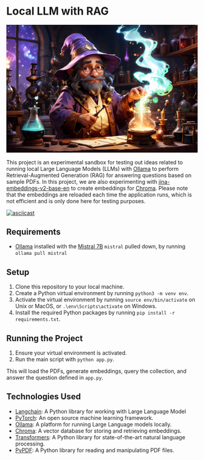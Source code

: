 # Local LLM with RAG

<p align="center">
    <img src="images/wizard_experimenting.jpg" alt="A wizard experimenting - Leonardo AI" width="600">
</p>

This project is an experimental sandbox for testing out ideas related to running local Large Language Models (LLMs) with [Ollama](https://ollama.ai/) to perform Retrieval-Augmented Generation (RAG) for answering questions based on sample PDFs. In this project, we are also experimenting with [jina-embeddings-v2-base-en](https://huggingface.co/jinaai/jina-embeddings-v2-base-en) to create embeddings for [Chroma](https://docs.trychroma.com/). Please note that the embeddings are reloaded each time the application runs, which is not efficient and is only done here for testing purposes.

[![asciicast](https://asciinema.org/a/0kY8Vbbxvgi8M4y4Qmn4OhROh.svg)](https://asciinema.org/a/0kY8Vbbxvgi8M4y4Qmn4OhROh)

## Requirements

- [Ollama](https://ollama.ai/) installed with the [Mistral 7B](https://huggingface.co/mistralai/Mistral-7B-v0.1) `mistral` pulled down, by running `ollama pull mistral`

## Setup

1. Clone this repository to your local machine.
2. Create a Python virtual environment by running `python3 -m venv env`.
3. Activate the virtual environment by running `source env/bin/activate` on Unix or MacOS, or `.\env\Scripts\activate` on Windows.
4. Install the required Python packages by running `pip install -r requirements.txt`.

## Running the Project

1. Ensure your virtual environment is activated.
2. Run the main script with `python app.py`.

This will load the PDFs, generate embeddings, query the collection, and answer the question defined in `app.py`.

## Technologies Used

- [Langchain](https://github.com/langchain/langchain): A Python library for working with Large Language Model
- [PyTorch](https://pytorch.org/): An open source machine learning framework.
- [Ollama](https://ollama.ai/): A platform for running Large Language models locally.
- [Chroma](https://docs.trychroma.com/): A vector database for storing and retrieving embeddings.
- [Transformers](https://huggingface.co/transformers/): A Python library for state-of-the-art natural language processing.
- [PyPDF](https://pypi.org/project/PyPDF2/): A Python library for reading and manipulating PDF files.
